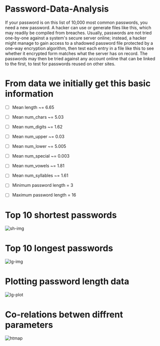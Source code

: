 # Password-Data-Analysis

If your password is on this list of 10,000 most common passwords, you need a new password. A hacker can use or generate files like this, which may readily be compiled from breaches. Usually, passwords are not tried one-by-one against a system's secure server online; instead, a hacker might manage to gain access to a shadowed password file protected by a one-way encryption algorithm, then test each entry in a file like this to see whether it encrypted form matches what the server has on record. The passwords may then be tried against any account online that can be linked to the first, to test for passwords reused on other sites.

# From data we initially get this basic information

- [ ] Mean length ~= 6.65

- [ ] Mean num_chars ~= 5.03

- [ ] Mean num_digits ~= 1.62

- [ ] Mean num_upper ~= 0.03

- [ ] Mean num_lower ~= 5.005

- [ ] Mean num_special ~= 0.003

- [ ] Mean num_vowels ~= 1.81

- [ ] Mean num_syllables ~= 1.61

- [ ] Minimum password length = 3

- [ ] Maximum password length = 16

# Top 10 shortest passwords
![sh-img](https://user-images.githubusercontent.com/75358720/152193478-42578dca-14df-4d07-b6d0-8b4b51b8ff53.png)

# Top 10 longest passwords
![lg-img](https://user-images.githubusercontent.com/75358720/152193758-a425c572-2507-48b2-9e9e-e98adccf9392.png)

# Plotting password length data
![lg-plot](https://user-images.githubusercontent.com/75358720/152194163-77c07492-f116-4a58-bb88-c2073f88d762.png)

# Co-relations betwen diffrent parameters
![htmap](https://user-images.githubusercontent.com/75358720/152194408-2995628a-2073-41ea-8dec-9f31b7561ec2.png)




